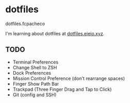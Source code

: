 # dotfiles
dotfiles.fcpacheco

I'm learning about dotfiles at [dotfiles.eieio.xyz](http://dotfiles.eieio.xyz).

## TODO
- Terminal Preferences
- Change Shell to ZSH
- Dock Preferences
- Mission Control Preference (don't rearrange spaces)
- Finger Show Path Bar
- Trackpad (Three Finger Drag and Tap to Click)
- Git (config and SSH)
